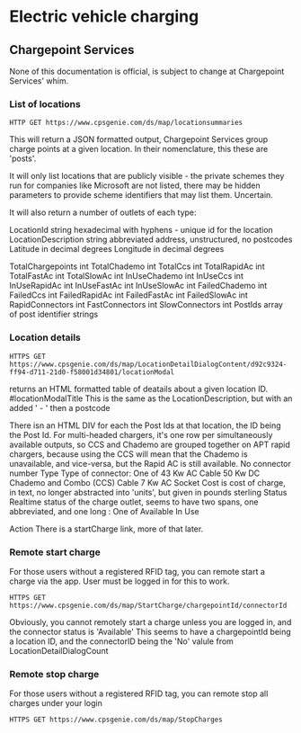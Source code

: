 # Electric vehicle charging
## Chargepoint Services

None of this documentation is official, is subject to change at Chargepoint Services' whim.

### List of locations

```
HTTP GET https://www.cpsgenie.com/ds/map/locationsummaries
```
This will return a JSON formatted output, Chargepoint Services group charge points at a given location. In their nomenclature, this these are 'posts'.

It will only list locations that are publicly visible - the private schemes they run for companies like Microsoft are not listed, there may be hidden parameters to provide scheme identifiers
that may list them. Uncertain.

It will also return a number of outlets of each type:

LocationId string	hexadecimal with hyphens - unique id for the location
LocationDescription string	abbreviated address, unstructured, no postcodes
Latitude in decimal degrees
Longitude in decimal degrees

TotalChargepoints int
TotalChademo	int
TotalCcs	int
TotalRapidAc	int
TotalFastAc	int
TotalSlowAc	int
InUseChademo	int
InUseCcs	int
InUseRapidAc	int
InUseFastAc	int
InUseSlowAc	int
FailedChademo	int
FailedCcs	int
FailedRapidAc	int
FailedFastAc	int
FailedSlowAc	int
RapidConnectors	int
FastConnectors	int
SlowConnectors	int
PostIds	array of post identifier strings


### Location details
```
HTTPS GET https://www.cpsgenie.com/ds/map/LocationDetailDialogContent/d92c9324-ff94-d711-21d0-f58001d34801/locationModal
```
returns an HTML formatted table of deatails about a given location ID.
#locationModalTitle	This is the same as the LocationDescription, but with an added ' - ' then a postcode

There isn an HTML DIV for each the Post Ids at that location, the ID being the Post Id.
For multi-headed chargers, it's one row per simultaneously available outputs, so CCS and Chademo are grouped together on APT rapid chargers, because using the CCS will mean that the Chademo is unavailable, and vice-versa, but the Rapid AC is still available.
No	connector number
Type	Type of connector: One of
	43 Kw AC Cable
	50 Kw DC Chademo and Combo (CCS) Cable
	7 Kw AC Socket
Cost	is cost of charge, in text, no longer abstracted into 'units', but given in pounds sterling
Status	Realtime status of the charge outlet, seems to have two spans, one abbreviated, and one long : One of
	Available
	In Use
	
	
Action	There is a startCharge link, more of that later.

### Remote start charge
For those users without a registered RFID tag, you can remote start a charge via the app. User must be logged in for this to work.
```
HTTPS GET https://www.cpsgenie.com/ds/map/StartCharge/chargepointId/connectorId
```

Obviously, you cannot remotely start a charge unless you are logged in, and the connector status is 'Available'
This seems to have a chargepointId being a location ID, and the connectorID being the 'No' valule from LocationDetailDialogCount

### Remote stop charge
For those users without a registered RFID tag, you can remote stop all charges under your login
```
HTTPS GET https://www.cpsgenie.com/ds/map/StopCharges
```
